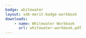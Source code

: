 ```yaml
---
badge: whitewater
layout: smb-merit-badge-workbook
downloads:
    - name: Whitewater Workbook
      url: whitewater-workbook.pdf
---
```

